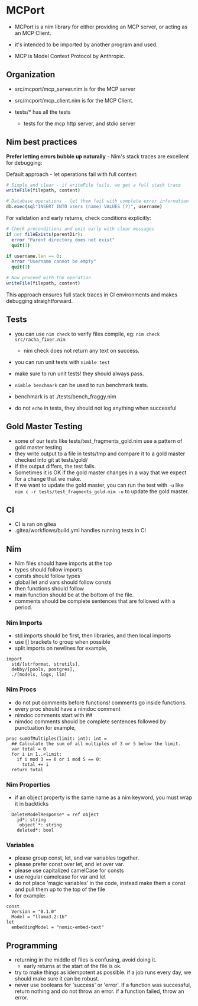 # MCPort

- MCPort is a nim library for either providing an MCP server, or acting as an MCP Client.
- it's intended to be imported by another program and used.

- MCP is Model Context Protocol by Anthropic.

## Organization

- src/mcport/mcp_server.nim is for the MCP server
- src/mcport/mcp_client.nim is for the MCP Client.

- tests/* has all the tests
  - tests for the mcp http server, and stdio server

## Nim best practices

**Prefer letting errors bubble up naturally** - Nim's stack traces are excellent for debugging:

Default approach - let operations fail with full context:
```nim
# Simple and clear - if writeFile fails, we get a full stack trace
writeFile(filepath, content)

# Database operations - let them fail with complete error information
db.exec(sql"INSERT INTO users (name) VALUES (?)", username)
```

For validation and early returns, check conditions explicitly:
```nim
# Check preconditions and exit early with clear messages
if not fileExists(parentDir):
  error "Parent directory does not exist"
  quit(1)

if username.len == 0:
  error "Username cannot be empty"
  quit(1)

# Now proceed with the operation
writeFile(filepath, content)
```

This approach ensures full stack traces in CI environments and makes debugging straightforward.


## Tests

- you can use `nim check` to verify files compile, eg: `nim check src/racha_fixer.nim`
  - nim check does not return any text on success.

- you can run unit tests with `nimble test`
- make sure to run unit tests! they should always pass.

- `nimble benchmark` can be used to run benchmark tests.
- benchmark is at ./tests/bench_fraggy.nim

- do not `echo` in tests, they should not log anything when successful

## Gold Master Testing

- some of our tests like tests/test_fragments_gold.nim use a pattern of gold master testing
- they write output to a file in tests/tmp and compare it to a gold master checked into git at tests/gold/
- if the output differs, the test fails.
- Sometimes it is OK if the gold master changes in a way that we expect for a change that we make.
- if we want to update the gold master, you can run the test with `-u` like `nim c -r tests/test_fragments_gold.nim -u` to update the gold master.

## CI

- CI is ran on gitea
- .gitea/workflows/build.yml handles running tests in CI


## Nim

- Nim files should have imports at the top
- types should follow imports
- consts should follow types
- global let and vars should follow consts
- then functions should follow
- main function should be at the bottom of the file.
- comments should be complete sentences that are followed with a period.

### Nim Imports

- std imports should be first, then libraries, and then local imports
- use [] brackets to group when possible
- split imports on newlines
for example,
```
import
  std/[strformat, strutils],
  debby/[pools, postgres],
  ./[models, logs, llm] 
```

### Nim Procs

- do not put comments before functions! comments go inside functions.
- every proc should have a nimdoc comment
- nimdoc comments start with ##
- nimdoc comments should be complete sentences followed by punctuation
for example,
```
proc sumOfMultiples(limit: int): int =
  ## Calculate the sum of all multiples of 3 or 5 below the limit.
  var total = 0
  for i in 1..<limit:
    if i mod 3 == 0 or i mod 5 == 0:
      total += i
  return total
```

### Nim Properties

- if an object property is the same name as a nim keyword, you must wrap it in backticks
```
  DeleteModelResponse* = ref object
    id*: string
    `object`*: string
    deleted*: bool
```

### Variables

- please group const, let, and var variables together.
- please prefer const over let, and let over var.
- please use capitalized camelCase for consts
- use regular camelcase for var and let
- do not place 'magic variables' in the code, instead make them a const and pull them up to the top of the file
- for example:

```
const
  Version = "0.1.0"
  Model = "llama3.2:1b"
let
  embeddingModel = "nomic-embed-text"
```

## Programming

- returning in the middle of files is confusing, avoid doing it.
  - early returns at the start of the file is ok.
- try to make things as idempotent as possible. if a job runs every day, we should make sure it can be robust.
- never use booleans for 'success' or 'error'. If a function was successful, return nothing and do not throw an error. if a function failed, throw an error.
